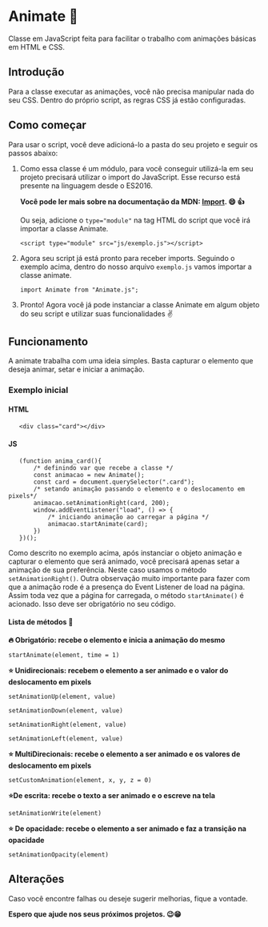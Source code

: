 # Animate 🎉
Classe em JavaScript feita para facilitar o trabalho com animações básicas em HTML e CSS.

## Introdução
Para a classe executar as animações, você não precisa manipular nada do seu CSS. Dentro do próprio script, as regras CSS já estão configuradas.

## Como começar
Para usar o script, você deve adicioná-lo a pasta do seu projeto e seguir os passos abaixo:
 
  1. Como essa classe é um módulo, para você conseguir utilizá-la em seu projeto precisará utilizar o import do JavaScript. 
     Esse recurso está presente na linguagem desde o ES2016. 
     
     **Você pode ler mais sobre na documentação da MDN: [Import](https://developer.mozilla.org/en-US/docs/Web/JavaScript/Reference/Statements/import). :smile: :+1:**
     
     Ou seja, adicione o `type="module"` na tag HTML do script que você irá importar a classe Animate.
     
     `<script type="module" src="js/exemplo.js"></script>`
     
 2. Agora seu script já está pronto para receber imports. Seguindo o exemplo acima, dentro do nosso arquivo `exemplo.js` vamos importar a classe animate.
 
    `import Animate from "Animate.js";`
    
3. Pronto! Agora você já pode instanciar a classe Animate em algum objeto do seu script e utilizar suas funcionalidades :v:

## Funcionamento

 A animate trabalha com uma ideia simples. Basta capturar o elemento que deseja animar, setar e iniciar a animação.

 ### Exemplo inicial
   #### HTML

       <div class="card"></div>

   #### JS 

       (function anima_card(){
           /* definindo var que recebe a classe */
           const animacao = new Animate();
           const card = document.querySelector(".card");
           /* setando animação passando o elemento e o deslocamento em pixels*/
           animacao.setAnimationRight(card, 200);
           window.addEventListener("load", () => {
               /* iniciando animação ao carregar a página */
               animacao.startAnimate(card);
           })
       })(); 

   Como descrito no exemplo acima, após instanciar o objeto animação e capturar o elemento que será animado, você precisará apenas setar a animação de sua preferência. Neste caso usamos o método `setAnimationRight()`. Outra observação muito importante para fazer com que a animação rode é a presença do Event Listener de load na página. Assim toda vez que a página for carregada, o método `startAnimate()` é acionado. Isso deve ser obrigatório no seu código. 

 #### Lista de métodos :page_facing_up:

 **:fire: Obrigatório: recebe o elemento e inicia a animação do mesmo**

 `startAnimate(element, time = 1)`

 **:star: Unidirecionais: recebem o elemento a ser animado e o valor do deslocamento em pixels**

 `setAnimationUp(element, value)`

 `setAnimationDown(element, value)`

 `setAnimationRight(element, value)`

 `setAnimationLeft(element, value)` 

 **:star: MultiDirecionais: recebe o elemento a ser animado e os valores de deslocamento em pixels**

 `setCustomAnimation(element, x, y, z = 0)`

 **:star:De escrita: recebe o texto a ser animado e o escreve na tela**

 `setAnimationWrite(element)`

 **:star: De opacidade: recebe o elemento a ser animado e faz a transição na opacidade**

 `setAnimationOpacity(element)`
 
## Alterações
Caso você encontre falhas ou deseje sugerir melhorias, fique a vontade.

**Espero que ajude nos seus próximos projetos. :wink::grin:** 



